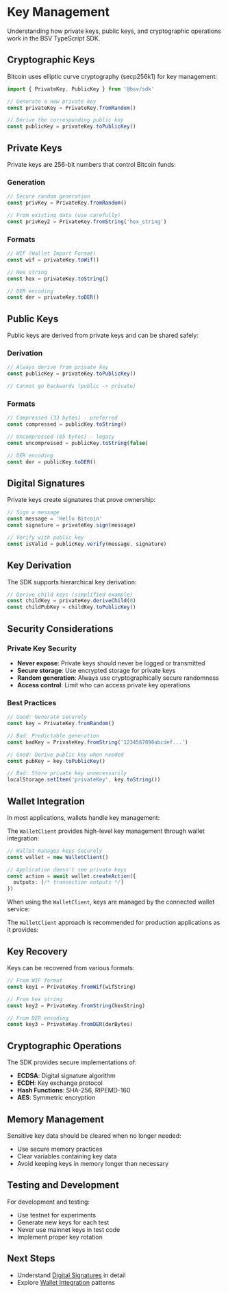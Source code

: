 # Key Management

Understanding how private keys, public keys, and cryptographic operations work in the BSV TypeScript SDK.

## Cryptographic Keys

Bitcoin uses elliptic curve cryptography (secp256k1) for key management:

```typescript
import { PrivateKey, PublicKey } from '@bsv/sdk'

// Generate a new private key
const privateKey = PrivateKey.fromRandom()

// Derive the corresponding public key
const publicKey = privateKey.toPublicKey()
```

## Private Keys

Private keys are 256-bit numbers that control Bitcoin funds:

### Generation

```typescript
// Secure random generation
const privKey = PrivateKey.fromRandom()

// From existing data (use carefully)
const privKey2 = PrivateKey.fromString('hex_string')
```

### Formats

```typescript
// WIF (Wallet Import Format)
const wif = privateKey.toWif()

// Hex string
const hex = privateKey.toString()

// DER encoding
const der = privateKey.toDER()
```

## Public Keys

Public keys are derived from private keys and can be shared safely:

### Derivation

```typescript
// Always derive from private key
const publicKey = privateKey.toPublicKey()

// Cannot go backwards (public -> private)
```

### Formats

```typescript
// Compressed (33 bytes) - preferred
const compressed = publicKey.toString()

// Uncompressed (65 bytes) - legacy
const uncompressed = publicKey.toString(false)

// DER encoding
const der = publicKey.toDER()
```

## Digital Signatures

Private keys create signatures that prove ownership:

```typescript
// Sign a message
const message = 'Hello Bitcoin'
const signature = privateKey.sign(message)

// Verify with public key
const isValid = publicKey.verify(message, signature)
```

## Key Derivation

The SDK supports hierarchical key derivation:

```typescript
// Derive child keys (simplified example)
const childKey = privateKey.deriveChild(0)
const childPubKey = childKey.toPublicKey()
```

## Security Considerations

### Private Key Security

- **Never expose**: Private keys should never be logged or transmitted
- **Secure storage**: Use encrypted storage for private keys
- **Random generation**: Always use cryptographically secure randomness
- **Access control**: Limit who can access private key operations

### Best Practices

```typescript
// Good: Generate securely
const key = PrivateKey.fromRandom()

// Bad: Predictable generation
const badKey = PrivateKey.fromString('1234567890abcdef...')

// Good: Derive public key when needed
const pubKey = key.toPublicKey()

// Bad: Store private key unnecessarily
localStorage.setItem('privateKey', key.toString())
```

## Wallet Integration

In most applications, wallets handle key management:

The `WalletClient` provides high-level key management through wallet integration:

```typescript
// Wallet manages keys securely
const wallet = new WalletClient()

// Application doesn't see private keys
const action = await wallet.createAction({
  outputs: [/* transaction outputs */]
})
```

When using the `WalletClient`, keys are managed by the connected wallet service:

The `WalletClient` approach is recommended for production applications as it provides:

## Key Recovery

Keys can be recovered from various formats:

```typescript
// From WIF format
const key1 = PrivateKey.fromWif(wifString)

// From hex string
const key2 = PrivateKey.fromString(hexString)

// From DER encoding
const key3 = PrivateKey.fromDER(derBytes)
```

## Cryptographic Operations

The SDK provides secure implementations of:

- **ECDSA**: Digital signature algorithm
- **ECDH**: Key exchange protocol
- **Hash Functions**: SHA-256, RIPEMD-160
- **AES**: Symmetric encryption

## Memory Management

Sensitive key data should be cleared when no longer needed:

- Use secure memory practices
- Clear variables containing key data
- Avoid keeping keys in memory longer than necessary

## Testing and Development

For development and testing:

- Use testnet for experiments
- Generate new keys for each test
- Never use mainnet keys in test code
- Implement proper key rotation

## Next Steps

- Understand [Digital Signatures](./signatures.md) in detail
- Explore [Wallet Integration](./wallet-integration.md) patterns
